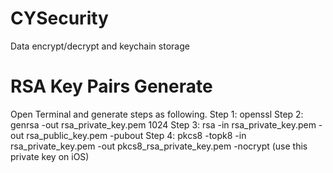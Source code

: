 # CYSecurity
Data encrypt/decrypt and keychain storage

# RSA Key Pairs Generate
Open Terminal and generate steps as following.
Step 1: openssl
Step 2: genrsa -out rsa_private_key.pem 1024
Step 3: rsa -in rsa_private_key.pem -out rsa_public_key.pem -pubout
Step 4: pkcs8 -topk8 -in rsa_private_key.pem -out pkcs8_rsa_private_key.pem -nocrypt (use this private key on iOS)

